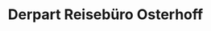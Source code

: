 ---
title: "Derpart Reisebüro Osterhoff"
url: /beckum/derpart-reisebuero-osterhoff/
shop: Reisebüro
---